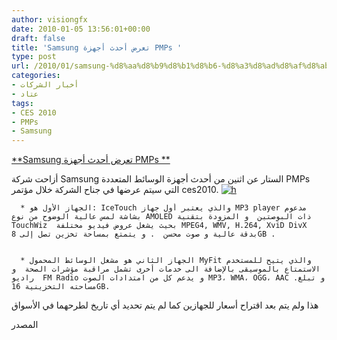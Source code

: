 ```yaml
---
author: visiongfx
date: 2010-01-05 13:56:01+00:00
draft: false
title: 'Samsung تعرض أحدث أجهزة PMPs '
type: post
url: /2010/01/samsung-%d8%aa%d8%b9%d8%b1%d8%b6-%d8%a3%d8%ad%d8%af%d8%ab-%d8%a3%d8%ac%d9%87%d8%b2%d8%a9-pmps/
categories:
- أخبار الشركات
- عتاد
tags:
- CES 2010
- PMPs
- Samsung
---
```


[**Samsung تعرض أحدث أجهزة PMPs **](https://www.it-scoop.com/2010/01/samsung-%d8%aa%d8%b9%d8%b1%d8%b6-%d8%a3%d8%ad%d8%af%d8%ab-%d8%a3%d8%ac%d9%87%d8%b2%d8%a9-pmps/)


أزاحت شركة Samsung الستار عن اثنين من أحدث أجهزة الوسائط المتعددة PMPs التي سيتم عرضها في جناح الشركة خلال مؤتمر ces2010.
[![h](http://images.techtree.com/ttimages/story/108497_samsung-400.jpg)
](https://www.it-scoop.com/2010/01/samsung-%d8%aa%d8%b9%d8%b1%d8%b6-%d8%a3%d8%ad%d8%af%d8%ab-%d8%a3%d8%ac%d9%87%d8%b2%d8%a9-pmps/)



	  * الجهاز الأول هو: IceTouch والذي يعتبر أول جهاز MP3 player مدعوم بشاشة لمس عالية الوضوح من نوع AMOLED ذات البوصتين  و المزودة بتقنية TouchWiz  بحيث يشغل عروض فيديو مختلفة MPEG4, WMV, H.264, XviD DivX بدقة عالية و صوت محسن  . و يتمتع بمساحة تخزين تصل إلى 8GB .


	  * الجهاز الثاني هو مشغل الوسائط المحمول MyFit والذي يتيح للمستخدم الاستمتاع بالموسيقى بالإضافة الى خدمات أخرى تشمل مراقبة مؤشرات الصحة  و راديو  FM Radio و يدعم كل من امتدادات الصوت MP3، WMA، OGG، AAC .و تبلغ مساحته التخزينية 16GB.

هذا ولم يتم بعد اقتراح أسعار للجهازين كما لم يتم تحديد أي تاريخ  لطرحهما في الأسواق

المصدر
